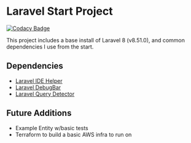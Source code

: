 # Laravel Start Project

[![Codacy Badge](https://api.codacy.com/project/badge/Grade/d6b07687183b456298af9adbda00b77e)](https://app.codacy.com/gh/jsposato/Laravel-Starter-Project?utm_source=github.com&utm_medium=referral&utm_content=jsposato/Laravel-Starter-Project&utm_campaign=Badge_Grade_Settings)

This project includes a base install of Laravel 8 (v8.51.0),
and common dependencies I use from the start.

## Dependencies
- [Laravel IDE Helper](https://github.com/barryvdh/laravel-ide-helper)
- [Laravel DebugBar](https://github.com/barryvdh/laravel-debugbar)
- [Laravel Query Detector](https://github.com/beyondcode/laravel-query-detector)


## Future Additions
- Example Entity w/basic tests
- Terraform to build a basic AWS infra to run on

